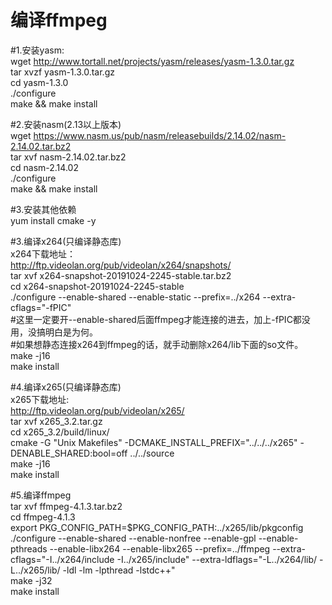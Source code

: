 # 编译ffmpeg

#1.安装yasm:  
wget http://www.tortall.net/projects/yasm/releases/yasm-1.3.0.tar.gz  
tar xvzf yasm-1.3.0.tar.gz  
cd yasm-1.3.0  
./configure  
make && make install    
  
#2.安装nasm(2.13以上版本)  
wget https://www.nasm.us/pub/nasm/releasebuilds/2.14.02/nasm-2.14.02.tar.bz2  
tar xvf nasm-2.14.02.tar.bz2   
cd nasm-2.14.02  
./configure    
make && make install   
  
#3.安装其他依赖  
yum install cmake -y  
  
#3.编译x264(只编译静态库)  
x264下载地址：  
http://ftp.videolan.org/pub/videolan/x264/snapshots/  
tar xvf x264-snapshot-20191024-2245-stable.tar.bz2   
cd x264-snapshot-20191024-2245-stable  
./configure --enable-shared --enable-static --prefix=../x264 --extra-cflags="-fPIC"  
#这里一定要开--enable-shared后面ffmpeg才能连接的进去，加上-fPIC都没用，没搞明白是为何。  
#如果想静态连接x264到ffmpeg的话，就手动删除x264/lib下面的so文件。
make -j16  
make install  
  
#4.编译x265(只编译静态库)  
x265下载地址:  
http://ftp.videolan.org/pub/videolan/x265/  
tar xvf x265_3.2.tar.gz   
cd x265_3.2/build/linux/  
cmake -G "Unix Makefiles" -DCMAKE_INSTALL_PREFIX="../../../x265" -DENABLE_SHARED:bool=off ../../source  
make -j16  
make install  
  
#5.编译ffmpeg  
tar xvf ffmpeg-4.1.3.tar.bz2  
cd ffmpeg-4.1.3  
export PKG_CONFIG_PATH=$PKG_CONFIG_PATH:../x265/lib/pkgconfig  
./configure --enable-shared --enable-nonfree --enable-gpl --enable-pthreads --enable-libx264 --enable-libx265 --prefix=../ffmpeg --extra-cflags="-I../x264/include -I../x265/include" --extra-ldflags="-L../x264/lib/ -L../x265/lib/ -ldl -lm -lpthread -lstdc++"  
make -j32  
make install  
